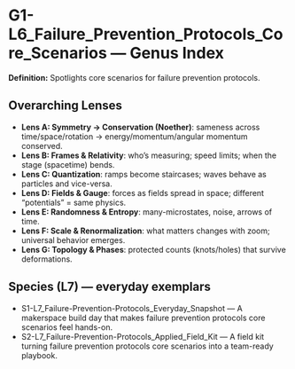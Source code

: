 # G1-L6_Failure_Prevention_Protocols_Core_Scenarios — Genus Index
**Definition:** Spotlights core scenarios for failure prevention protocols.

## Overarching Lenses

- **Lens A: Symmetry -> Conservation (Noether)**: sameness across time/space/rotation → energy/momentum/angular momentum conserved.
- **Lens B: Frames & Relativity**: who’s measuring; speed limits; when the stage (spacetime) bends.
- **Lens C: Quantization**: ramps become staircases; waves behave as particles and vice-versa.
- **Lens D: Fields & Gauge**: forces as fields spread in space; different “potentials” = same physics.
- **Lens E: Randomness & Entropy**: many-microstates, noise, arrows of time.
- **Lens F: Scale & Renormalization**: what matters changes with zoom; universal behavior emerges.
- **Lens G: Topology & Phases**: protected counts (knots/holes) that survive deformations.

## Species (L7) — everyday exemplars
- S1-L7_Failure-Prevention-Protocols_Everyday_Snapshot — A makerspace build day that makes failure prevention protocols core scenarios feel hands-on.
- S2-L7_Failure-Prevention-Protocols_Applied_Field_Kit — A field kit turning failure prevention protocols core scenarios into a team-ready playbook.
